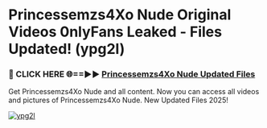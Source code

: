 # Princessemzs4Xo Nude Original Videos 0nlyFans Leaked - Files Updated! (ypg2l)

<h3>🔴 CLICK HERE 🌐==►► <a href="https://tinyurl.com/5h6xmrr3" rel="nofollow">Princessemzs4Xo Nude Updated Files</a></h3>

Get Princessemzs4Xo Nude and all content. Now you can access all videos and pictures of Princessemzs4Xo Nude. New Updated Files 2025!

[![ypg2l](https://i.imgur.com/KVD873Z.gif)](https://tinyurl.com/5h6xmrr3)
